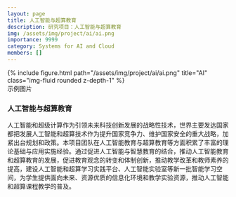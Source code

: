 ```yaml
---
layout: page
title: 人工智能与超算教育
description: 研究项目：人工智能与超算教育
img: /assets/img/project/ai/ai.png
importance: 9999
category: Systems for AI and Cloud
members: []
---
```


<div class="row justify-content-sm-center">
    <div class="col-md mt-3 col-md-6">
        {% include figure.html path="/assets/img/project/ai/ai.png" title="AI" class="img-fluid rounded z-depth-1" %}
        <div class="caption">
           	示例图片
        </div>
    </div>
</div>

<h3>人工智能与超算教育</h3>

 人工智能和超级计算作为引领未来科技创新发展的战略性技术，世界主要发达国家都把发展人工智能和超算技术作为提升国家竞争力、维护国家安全的重大战略，加紧出台规划和政策。本项目团队在人工智能教育与超算教育等方面积累了丰富的理论基础与应用实施经验。通过促进人工智能与智慧教育的结合，推动人工智能教育和超算教育的发展，促进教育观念的转变和体制创新，推动教学改革和教师素养的提高，建设人工智能和超算学习实践平台、人工智能实验室等新一批智能学习空间，为学生提供面向未来、资源优质的信息化环境和教学实验资源，推动人工智能和超算课程教学的普及。

